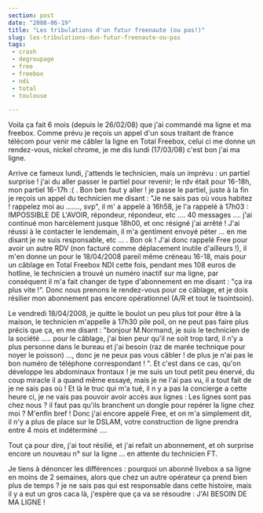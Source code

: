 ```yaml
---
section: post
date: "2008-06-19"
title: "Les tribulations d'un futur freenaute (ou pas!)"
slug: les-tribulations-dun-futur-freenaute-ou-pas
tags:
 - crash
 - degroupage
 - free
 - freebox
 - ndi
 - total
 - toulouse

---
```


Voila ça fait 6 mois (depuis le 26/02/08) que j'ai commandé ma ligne et ma freebox. Comme prévu je reçois un appel d'un sous traitant de france télécom pour venir me câbler la ligne en Total Freebox, celui ci me donne un rendez-vous, nickel chrome, je me dis lundi (17/03/08) c'est bon j'ai ma ligne.

Arrive ce fameux lundi, j'attends le technicien, mais un imprévu : un partiel surprise ! j'ai du aller passer le partiel pour revenir; le rdv était pour 16-18h, mon partiel 16-17h :( . Bon ben faut y aller ! je passe le partiel, juste à la fin je reçois un appel du technicien me disant : "Je ne sais pas où vous habitez ! rappelez moi au ......., svp", il m' a appelé à 16h58, je l'a rappelé à 17h03 : IMPOSSIBLE DE L'AVOIR, répondeur, répondeur, etc .... 40 messages .... j'ai continué mon harcèlement jusque 18h00, et onc résigné j'ai arrêté !
J'ai réussi à le contacter le lendemain, il m'a gentiment envoyé péter ... en me disant je ne suis responsable, etc ... . Bon ok ! J'ai donc rappelé Free pour avoir un autre RDV (non facturé comme déplacement inutile d'ailleurs !), il m'en donne un pour le 18/04/2008 pareil même créneau 16-18, mais pour un câblage en Total Freebox NDI cette fois, pendant mes 108 euros de hotline, le technicien a trouvé un numéro inactif sur ma ligne, par conséquent il m'a fait changer de type d'abonnement en me disant : "ça ira plus vite !". Donc nous prenons le rendez-vous pour ce câblage, et je dois résilier mon abonnement pas encore opérationnel (A/R et tout le tsointsoin).

Le vendredi 18/04/2008, je quitte le boulot un peu plus tot pour être à la maison, le technicien m'appelle à 17h30 pile poil, on ne peut pas faire plus précis que ça, en me disant : "bonjour M.Normand, je suis le technicien de la société ..... pour le câblage, j'ai bien peur qu'il ne soit trop tard, il n'y a plus personne dans le bureau et j'ai besoin (raz de marée technique pour noyer le poisson) ..., donc je ne peux pas vous câbler ! de plus je n'ai pas le bon numéro de téléphone correspondant ! ". Et c'est dans ce cas, qu'on développe les abdominaux frontaux ! je me suis un tout petit peu énervé, du coup miracle il a quand même essayé, mais je ne l'ai pas vu, il a tout fait de je ne sais pas où ! Et là le truc qui m'a tué, il n y a pas la concierge a cette heure ci, je ne vais pas pouvoir avoir accès aux lignes : Les lignes sont pas chez nous ? il faut pas qu'ils branchent un dongle pour repérer la ligne chez moi ? M'enfin bref ! Donc j'ai encore appelé Free, et on m'a simplement dit, il n'y a plus de place sur le DSLAM, votre construction de ligne prendra entre 4 mois et indéterminé ....

Tout ça pour dire, j'ai tout résilié, et j'ai refait un abonnement, et oh surprise encore un nouveau n° sur la ligne ... en attente du technicien FT.

Je tiens à dénoncer les différences : pourquoi un abonné livebox a sa ligne en moins de 2 semaines, alors que chez un autre opérateur ça prend bien plus de temps ? je ne sais pas qui est responsable dans cette histoire, mais il y a eut un gros caca là, j'espère que ça va se résoudre : J'AI BESOIN DE MA LIGNE !
